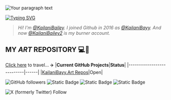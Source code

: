 ![Your paragraph text](https://github.com/user-attachments/assets/6469e1aa-856b-42d7-b933-d5168e63d8fe)

[![Typing SVG](https://readme-typing-svg.demolab.com?font=Fira+Code&size=33&duration=2000&pause=1000&color=F718DC&background=FF496300&random=false&width=435&lines=✨Dat+CyberSec+Mami.✨)](https://git.io/typing-svg) <br>
> *Hi! I'm [@KailaniBailey](https://github.com/KailaniBailey). I joined Github in 2016 as [@KailaniBayy](https://github.com/KailaniBayy). And now [@KailaniBailey2](https://github.com/KailaniBailey2) is my burner account.*

## MY *ART* REPOSITORY 💻🎨
[Click here](http://github.com/KailaniBailey/KailaniBayy.Art) to travel... ✈️
|**Current GitHub Projects**|**Status**|
|---------------------------|------|
|[KailaniBayy.Art Repos](https://github.com/users/KailaniBailey/projects/2)|Open|

![GitHub followers](https://img.shields.io/github/followers/KailaniBailey)
![Static Badge](https://img.shields.io/badge/Programming%20Language(s)-Python%2C%20SQL-purple)
![Static Badge](https://img.shields.io/badge/Operating%20System%20(OS)-Linux-pink)
![Static Badge](https://img.shields.io/badge/CompTIA%20Certification(s)-Security+-blue)


 
![X (formerly Twitter) Follow](https://img.shields.io/twitter/follow/kailanibayy)


<!---
KailaniBailey/KailaniBailey is a ✨ special ✨ repository because its `README.md` (this file) appears on your GitHub profile.
You can click the Preview link to take a look at your changes.
--->
